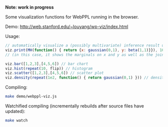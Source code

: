 **Note: work in progress**

Some visualization functions for WebPPL running in the browser.

Demo: http://web.stanford.edu/~louyang/wp-viz/index.html

Usage:

```js
// automatically visualize a (possibly multivariate) inference result using some heuristics
viz.print(MH(function() { return {x: gaussian(0,1), y: beta(1,1)}}), 100)
// (in this case, it shows the marginals on x and y as well as the joint)

viz.bar([1,2,3],[4,5,6]) // bar chart
viz.hist(repeat(10, flip)) // histogram
viz.scatter([1,2,3],[4,5,6]) // scatter plot
viz.density(repeat(1e2, function() { return gaussian(0,1) })) // density
```

Compiling:

```sh
make demo/webppl-viz.js
```

Watchified compiling (incrementally rebuilds after source files have updated):

```sh
make watch
```
